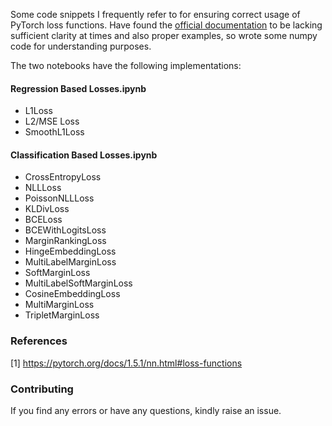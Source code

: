 Some code snippets I frequently refer to for ensuring correct usage of PyTorch loss functions. Have found the [official documentation](https://pytorch.org/docs/1.5.1/nn.html#loss-functions) to be lacking sufficient 
clarity at times and also proper examples, so wrote some numpy code for understanding purposes.


The two notebooks have the following implementations:

#### Regression Based Losses.ipynb

- L1Loss
- L2/MSE Loss
- SmoothL1Loss

#### Classification Based Losses.ipynb

- CrossEntropyLoss
- NLLLoss
- PoissonNLLLoss
- KLDivLoss
- BCELoss
- BCEWithLogitsLoss
- MarginRankingLoss
- HingeEmbeddingLoss
- MultiLabelMarginLoss
- SoftMarginLoss
- MultiLabelSoftMarginLoss
- CosineEmbeddingLoss
- MultiMarginLoss
- TripletMarginLoss

### References

[1] https://pytorch.org/docs/1.5.1/nn.html#loss-functions

### Contributing

If you find any errors or have any questions, kindly raise an issue.
